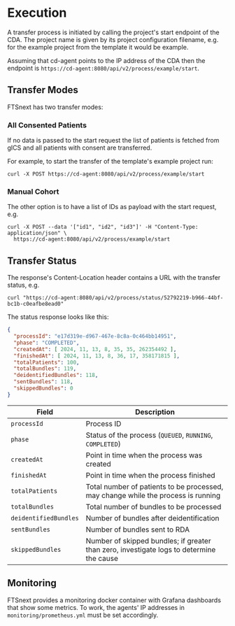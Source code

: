 # Execution

A transfer process is initiated by calling the project's start endpoint
of the CDA.
The project name is given by its project configuration filename,
e.g. for the example project from the template it would be example.

Assuming that cd-agent points to the IP address of the CDA then the endpoint is
`https://cd-agent:8080/api/v2/process/example/start`.

## Transfer Modes

FTSnext has two transfer modes:

### All Consented Patients

If no data is passed to the start request
the list of patients is fetched from gICS
and all patients with consent are transferred.

For example, to start the transfer of the template's example project run:

```shell
curl -X POST https://cd-agent:8080/api/v2/process/example/start
```

### Manual Cohort

The other option is to have a list of IDs as payload with the start request, e.g.

```shell
curl -X POST --data '["id1", "id2", "id3"]' -H "Content-Type: application/json" \
  https://cd-agent:8080/api/v2/process/example/start
```

## Transfer Status

The response's Content-Location header contains a URL with the transfer status, e.g.

```shell
curl "https://cd-agent:8080/api/v2/process/status/52792219-b966-44bf-bc1b-c0eafbe8ead0"
```

The status response looks like this:

<!--@formatter:off-->
```json
{
  "processId": "e17d319e-d967-467e-8c8a-0c464bb14951",
  "phase": "COMPLETED",
  "createdAt": [ 2024, 11, 13, 8, 35, 35, 262354492 ],
  "finishedAt": [ 2024, 11, 13, 8, 36, 17, 358171815 ],
  "totalPatients": 100,
  "totalBundles": 119,
  "deidentifiedBundles": 118,
  "sentBundles": 118,
  "skippedBundles": 0
}
```
<!--@formatter:on-->

| Field                 | Description                                                                              |
|-----------------------|------------------------------------------------------------------------------------------|
| `processId`           | Process ID                                                                               |
| `phase`               | Status of the process (`QUEUED`, `RUNNING`, `COMPLETED`)                                 |
| `createdAt`           | Point in time when the process was created                                               |
| `finishedAt`          | Point in time when the process finished                                                  |
| `totalPatients`       | Total number of patients to be processed, may change while the process is running        |
| `totalBundles`        | Total number of bundles to be processed                                                  |
| `deidentifiedBundles` | Number of bundles after deidentification                                                 |
| `sentBundles`         | Number of bundles sent to RDA                                                            |
| `skippedBundles`      | Number of skipped bundles; if greater than zero, investigate logs to determine the cause |


## Monitoring

FTSnext provides a monitoring docker container with Grafana dashboards that show some metrics.
To work, the agents' IP addresses in `monitoring/prometheus.yml` must be set accordingly.
